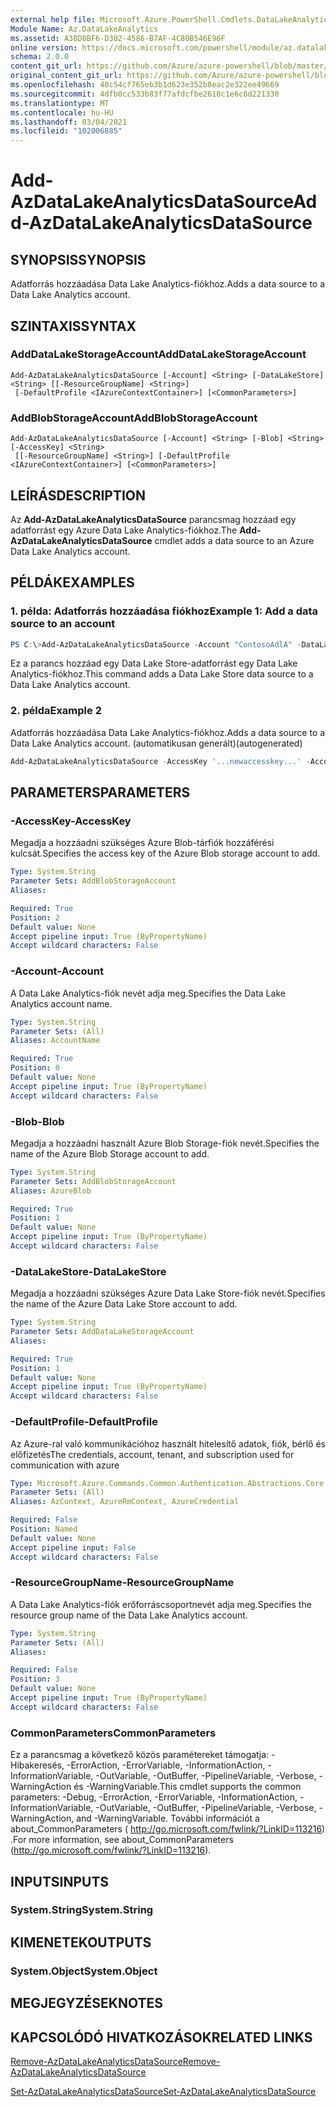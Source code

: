 ```yaml
---
external help file: Microsoft.Azure.PowerShell.Cmdlets.DataLakeAnalytics.dll-Help.xml
Module Name: Az.DataLakeAnalytics
ms.assetid: A38D8BF6-D302-4586-B7AF-4C80B546E96F
online version: https://docs.microsoft.com/powershell/module/az.datalakeanalytics/add-azdatalakeanalyticsdatasource
schema: 2.0.0
content_git_url: https://github.com/Azure/azure-powershell/blob/master/src/DataLakeAnalytics/DataLakeAnalytics/help/Add-AzDataLakeAnalyticsDataSource.md
original_content_git_url: https://github.com/Azure/azure-powershell/blob/master/src/DataLakeAnalytics/DataLakeAnalytics/help/Add-AzDataLakeAnalyticsDataSource.md
ms.openlocfilehash: 40c54cf765eb3b1d623e352b8eac2e322ee49669
ms.sourcegitcommit: 4dfb0cc533b83f77afdcfbe2618c1e6c8d221330
ms.translationtype: MT
ms.contentlocale: hu-HU
ms.lasthandoff: 03/04/2021
ms.locfileid: "102006885"
---
```

# <span data-ttu-id="9bb7d-101">Add-AzDataLakeAnalyticsDataSource</span><span class="sxs-lookup"><span data-stu-id="9bb7d-101">Add-AzDataLakeAnalyticsDataSource</span></span>

## <span data-ttu-id="9bb7d-102">SYNOPSIS</span><span class="sxs-lookup"><span data-stu-id="9bb7d-102">SYNOPSIS</span></span>
<span data-ttu-id="9bb7d-103">Adatforrás hozzáadása Data Lake Analytics-fiókhoz.</span><span class="sxs-lookup"><span data-stu-id="9bb7d-103">Adds a data source to a Data Lake Analytics account.</span></span>

## <span data-ttu-id="9bb7d-104">SZINTAXIS</span><span class="sxs-lookup"><span data-stu-id="9bb7d-104">SYNTAX</span></span>

### <span data-ttu-id="9bb7d-105">AddDataLakeStorageAccount</span><span class="sxs-lookup"><span data-stu-id="9bb7d-105">AddDataLakeStorageAccount</span></span>
```
Add-AzDataLakeAnalyticsDataSource [-Account] <String> [-DataLakeStore] <String> [[-ResourceGroupName] <String>]
 [-DefaultProfile <IAzureContextContainer>] [<CommonParameters>]
```

### <span data-ttu-id="9bb7d-106">AddBlobStorageAccount</span><span class="sxs-lookup"><span data-stu-id="9bb7d-106">AddBlobStorageAccount</span></span>
```
Add-AzDataLakeAnalyticsDataSource [-Account] <String> [-Blob] <String> [-AccessKey] <String>
 [[-ResourceGroupName] <String>] [-DefaultProfile <IAzureContextContainer>] [<CommonParameters>]
```

## <span data-ttu-id="9bb7d-107">LEÍRÁS</span><span class="sxs-lookup"><span data-stu-id="9bb7d-107">DESCRIPTION</span></span>
<span data-ttu-id="9bb7d-108">Az **Add-AzDataLakeAnalyticsDataSource** parancsmag hozzáad egy adatforrást egy Azure Data Lake Analytics-fiókhoz.</span><span class="sxs-lookup"><span data-stu-id="9bb7d-108">The **Add-AzDataLakeAnalyticsDataSource** cmdlet adds a data source to an Azure Data Lake Analytics account.</span></span>

## <span data-ttu-id="9bb7d-109">PÉLDÁK</span><span class="sxs-lookup"><span data-stu-id="9bb7d-109">EXAMPLES</span></span>

### <span data-ttu-id="9bb7d-110">1. példa: Adatforrás hozzáadása fiókhoz</span><span class="sxs-lookup"><span data-stu-id="9bb7d-110">Example 1: Add a data source to an account</span></span>
```powershell
PS C:\>Add-AzDataLakeAnalyticsDataSource -Account "ContosoAdlA" -DataLakeStore "ContosoAdlS"
```

<span data-ttu-id="9bb7d-111">Ez a parancs hozzáad egy Data Lake Store-adatforrást egy Data Lake Analytics-fiókhoz.</span><span class="sxs-lookup"><span data-stu-id="9bb7d-111">This command adds a Data Lake Store data source to a Data Lake Analytics account.</span></span>

### <span data-ttu-id="9bb7d-112">2. példa</span><span class="sxs-lookup"><span data-stu-id="9bb7d-112">Example 2</span></span>

<span data-ttu-id="9bb7d-113">Adatforrás hozzáadása Data Lake Analytics-fiókhoz.</span><span class="sxs-lookup"><span data-stu-id="9bb7d-113">Adds a data source to a Data Lake Analytics account.</span></span> <span data-ttu-id="9bb7d-114">(automatikusan generált)</span><span class="sxs-lookup"><span data-stu-id="9bb7d-114">(autogenerated)</span></span>

<!-- Aladdin Generated Example -->
```powershell
Add-AzDataLakeAnalyticsDataSource -AccessKey '...newaccesskey...' -Account 'ContosoAdlA' -Blob 'AzureStorage01'
```

## <span data-ttu-id="9bb7d-115">PARAMETERS</span><span class="sxs-lookup"><span data-stu-id="9bb7d-115">PARAMETERS</span></span>

### <span data-ttu-id="9bb7d-116">-AccessKey</span><span class="sxs-lookup"><span data-stu-id="9bb7d-116">-AccessKey</span></span>
<span data-ttu-id="9bb7d-117">Megadja a hozzáadni szükséges Azure Blob-tárfiók hozzáférési kulcsát.</span><span class="sxs-lookup"><span data-stu-id="9bb7d-117">Specifies the access key of the Azure Blob storage account to add.</span></span>

```yaml
Type: System.String
Parameter Sets: AddBlobStorageAccount
Aliases:

Required: True
Position: 2
Default value: None
Accept pipeline input: True (ByPropertyName)
Accept wildcard characters: False
```

### <span data-ttu-id="9bb7d-118">-Account</span><span class="sxs-lookup"><span data-stu-id="9bb7d-118">-Account</span></span>
<span data-ttu-id="9bb7d-119">A Data Lake Analytics-fiók nevét adja meg.</span><span class="sxs-lookup"><span data-stu-id="9bb7d-119">Specifies the Data Lake Analytics account name.</span></span>

```yaml
Type: System.String
Parameter Sets: (All)
Aliases: AccountName

Required: True
Position: 0
Default value: None
Accept pipeline input: True (ByPropertyName)
Accept wildcard characters: False
```

### <span data-ttu-id="9bb7d-120">-Blob</span><span class="sxs-lookup"><span data-stu-id="9bb7d-120">-Blob</span></span>
<span data-ttu-id="9bb7d-121">Megadja a hozzáadni használt Azure Blob Storage-fiók nevét.</span><span class="sxs-lookup"><span data-stu-id="9bb7d-121">Specifies the name of the Azure Blob Storage account to add.</span></span>

```yaml
Type: System.String
Parameter Sets: AddBlobStorageAccount
Aliases: AzureBlob

Required: True
Position: 1
Default value: None
Accept pipeline input: True (ByPropertyName)
Accept wildcard characters: False
```

### <span data-ttu-id="9bb7d-122">-DataLakeStore</span><span class="sxs-lookup"><span data-stu-id="9bb7d-122">-DataLakeStore</span></span>
<span data-ttu-id="9bb7d-123">Megadja a hozzáadni szükséges Azure Data Lake Store-fiók nevét.</span><span class="sxs-lookup"><span data-stu-id="9bb7d-123">Specifies the name of the Azure Data Lake Store account to add.</span></span>

```yaml
Type: System.String
Parameter Sets: AddDataLakeStorageAccount
Aliases:

Required: True
Position: 1
Default value: None
Accept pipeline input: True (ByPropertyName)
Accept wildcard characters: False
```

### <span data-ttu-id="9bb7d-124">-DefaultProfile</span><span class="sxs-lookup"><span data-stu-id="9bb7d-124">-DefaultProfile</span></span>
<span data-ttu-id="9bb7d-125">Az Azure-ral való kommunikációhoz használt hitelesítő adatok, fiók, bérlő és előfizetés</span><span class="sxs-lookup"><span data-stu-id="9bb7d-125">The credentials, account, tenant, and subscription used for communication with azure</span></span>

```yaml
Type: Microsoft.Azure.Commands.Common.Authentication.Abstractions.Core.IAzureContextContainer
Parameter Sets: (All)
Aliases: AzContext, AzureRmContext, AzureCredential

Required: False
Position: Named
Default value: None
Accept pipeline input: False
Accept wildcard characters: False
```

### <span data-ttu-id="9bb7d-126">-ResourceGroupName</span><span class="sxs-lookup"><span data-stu-id="9bb7d-126">-ResourceGroupName</span></span>
<span data-ttu-id="9bb7d-127">A Data Lake Analytics-fiók erőforráscsoportnevét adja meg.</span><span class="sxs-lookup"><span data-stu-id="9bb7d-127">Specifies the resource group name of the Data Lake Analytics account.</span></span>

```yaml
Type: System.String
Parameter Sets: (All)
Aliases:

Required: False
Position: 3
Default value: None
Accept pipeline input: True (ByPropertyName)
Accept wildcard characters: False
```

### <span data-ttu-id="9bb7d-128">CommonParameters</span><span class="sxs-lookup"><span data-stu-id="9bb7d-128">CommonParameters</span></span>
<span data-ttu-id="9bb7d-129">Ez a parancsmag a következő közös paramétereket támogatja: -Hibakeresés, -ErrorAction, -ErrorVariable, -InformationAction, -InformationVariable, -OutVariable, -OutBuffer, -PipelineVariable, -Verbose, -WarningAction és -WarningVariable.</span><span class="sxs-lookup"><span data-stu-id="9bb7d-129">This cmdlet supports the common parameters: -Debug, -ErrorAction, -ErrorVariable, -InformationAction, -InformationVariable, -OutVariable, -OutBuffer, -PipelineVariable, -Verbose, -WarningAction, and -WarningVariable.</span></span> <span data-ttu-id="9bb7d-130">További információt a about_CommonParameters ( http://go.microsoft.com/fwlink/?LinkID=113216) .</span><span class="sxs-lookup"><span data-stu-id="9bb7d-130">For more information, see about_CommonParameters (http://go.microsoft.com/fwlink/?LinkID=113216).</span></span>

## <span data-ttu-id="9bb7d-131">INPUTS</span><span class="sxs-lookup"><span data-stu-id="9bb7d-131">INPUTS</span></span>

### <span data-ttu-id="9bb7d-132">System.String</span><span class="sxs-lookup"><span data-stu-id="9bb7d-132">System.String</span></span>

## <span data-ttu-id="9bb7d-133">KIMENETEK</span><span class="sxs-lookup"><span data-stu-id="9bb7d-133">OUTPUTS</span></span>

### <span data-ttu-id="9bb7d-134">System.Object</span><span class="sxs-lookup"><span data-stu-id="9bb7d-134">System.Object</span></span>
## <span data-ttu-id="9bb7d-135">MEGJEGYZÉSEK</span><span class="sxs-lookup"><span data-stu-id="9bb7d-135">NOTES</span></span>

## <span data-ttu-id="9bb7d-136">KAPCSOLÓDÓ HIVATKOZÁSOK</span><span class="sxs-lookup"><span data-stu-id="9bb7d-136">RELATED LINKS</span></span>

[<span data-ttu-id="9bb7d-137">Remove-AzDataLakeAnalyticsDataSource</span><span class="sxs-lookup"><span data-stu-id="9bb7d-137">Remove-AzDataLakeAnalyticsDataSource</span></span>](./Remove-AzDataLakeAnalyticsDataSource.md)

[<span data-ttu-id="9bb7d-138">Set-AzDataLakeAnalyticsDataSource</span><span class="sxs-lookup"><span data-stu-id="9bb7d-138">Set-AzDataLakeAnalyticsDataSource</span></span>](./Set-AzDataLakeAnalyticsDataSource.md)


